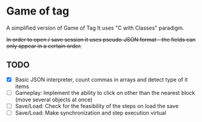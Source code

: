 # Game of tag
A simplified version of Game of Tag
It uses "C with Classes" paradigm.

~~In order to open / save session it uses pseudo-JSON format - the fields can only appear in a certain order.~~
## TODO
- [x] Basic JSON interpreter, count commas in arrays and detect type of it items
- [ ] Gameplay: Implement the ability to click on other than the nearest block (move several objects at once)
- [ ] Save/Load: Check for the feasibility of the steps on load the save
- [ ] Save/Load: Make synchronization and step execution virtual
